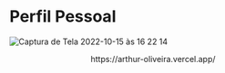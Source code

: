 # Perfil Pessoal

![Captura de Tela 2022-10-15 às 16 22 14](https://user-images.githubusercontent.com/39603069/196004362-379110b0-9a33-4ff6-b9f4-73e915a7d9ae.png)

<div align="center">https://arthur-oliveira.vercel.app/<div>
